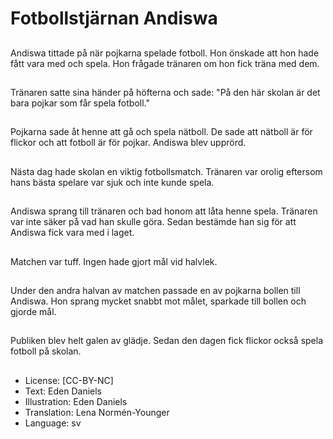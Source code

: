 # Fotbollstjärnan Andiswa

##
Andiswa tittade på när pojkarna spelade fotboll. Hon önskade att hon hade fått vara med och spela. Hon frågade tränaren om hon fick träna med dem.

##
Tränaren satte sina händer på höfterna och sade: "På den här skolan är det bara pojkar som får spela fotboll."

##
Pojkarna sade åt henne att gå och spela nätboll. De sade att nätboll är för flickor och att fotboll är för pojkar. Andiswa blev upprörd.

##
Nästa dag hade skolan en viktig fotbollsmatch. Tränaren var orolig eftersom hans bästa spelare var sjuk och inte kunde spela.

##
Andiswa sprang till tränaren och bad honom att låta henne spela. Tränaren var inte säker på vad han skulle göra. Sedan bestämde han sig för att Andiswa fick vara med i laget.

##
Matchen var tuff. Ingen hade gjort mål vid halvlek.

##
Under den andra halvan av matchen passade en av pojkarna bollen till Andiswa. Hon sprang mycket snabbt mot målet, sparkade till bollen och gjorde mål.

##
Publiken blev helt galen av glädje. Sedan den dagen fick flickor också spela fotboll på skolan.

##
* License: [CC-BY-NC]
* Text: Eden Daniels
* Illustration: Eden Daniels
* Translation: Lena Normén-Younger
* Language: sv

